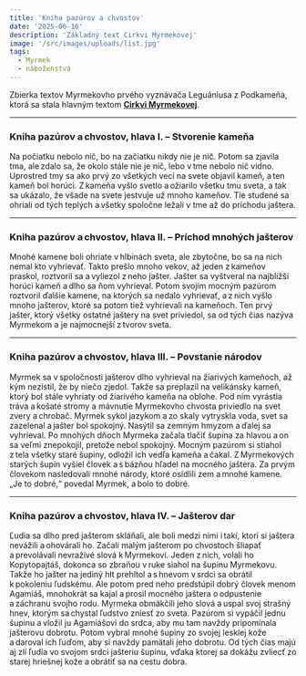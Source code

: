 ```yaml
---
title: 'Kniha pazúrov a chvostov'
date: '2025-06-16'
description: 'Základný text Cirkvi Myrmekovej'
image: '/src/images/uploads/list.jpg'
tags:
  - Myrmek
  - náboženstvá
---
```


Zbierka textov Myrmekovho prvého vyznávača Leguániusa z Podkameňa, ktorá sa stala hlavným textom  [**Cirkvi Myrmekovej**](/articles/Cirkev-Myrmekova.md).

***

### Kniha pazúrov a chvostov, hlava I. – Stvorenie kameňa 

Na počiatku nebolo nič, bo na začiatku nikdy nie je nič. Potom sa zjavila tma, ale zdalo sa, že okolo stále nie je nič, lebo v tme nebolo nič vidno. Uprostred tmy sa ako prvý zo všetkých vecí na svete objavil kameň, a ten kameň bol horúci. Z kameňa vyšlo svetlo a ožiarilo všetku tmu sveta, a tak sa ukázalo, že všade na svete jestvuje už mnoho kameňov. Tie studené sa ohriali od tých teplých a všetky spoločne ležali v tme až do príchodu jaštera.

***

### Kniha pazúrov a chvostov, hlava II. – Príchod mnohých jašterov

Mnohé kamene boli ohriate v hlbinách sveta, ale zbytočne, bo sa na nich nemal kto vyhrievať. Takto prešlo mnoho vekov, až jeden z kameňov praskol, roztvoril sa a vyliezol z neho jašter. Jašter sa vyštveral na najbližší horúci kameň a dlho sa ňom vyhrieval. Potom svojím mocným pazúrom roztvoril ďalšie kamene, na ktorých sa nedalo vyhrievať, a z nich vyšlo mnoho jašterov, ktoré sa potom tiež vyhrievali na kameňoch. Ten prvý jašter, ktorý všetky ostatné jaštery na svet priviedol, sa od tých čias nazýva Myrmekom a je najmocnejší z tvorov sveta.

***

### Kniha pazúrov a chvostov, hlava III. – Povstanie národov 

Myrmek sa v spoločnosti jašterov dlho vyhrieval na žiarivých kameňoch, až kým nezistil, že by niečo zjedol. Takže sa preplazil na velikánsky kameň, ktorý bol stále vyhriaty od žiarivého kameňa na oblohe. Pod ním vyrástla tráva a košaté stromy a mávnutie Myrmekovho chvosta priviedlo na svet zvery a chrobač. Myrmek sykol jazykom a zo skaly vytryskla voda, svet sa zazelenal a jašter bol spokojný. Nasýtil sa zemným hmyzom a ďalej sa vyhrieval. Po mnohých dňoch Myrmeka začala tlačiť šupina za hlavou a on sa veľmi znepokojil, pretože nebol spokojný. Mocným pazúrom si stiahol z tela všetky staré šupiny, odložil ich vedľa kameňa a čakal. Z Myrmekových starých šupín vyšiel človek a s bázňou hľadel na mocného jaštera. Za prvým človekom nasledovali mnohé národy, ktoré osídlili zem a mnohé kamene. „Je to dobré,“ povedal Myrmek, a bolo to dobré.

***

### Kniha pazúrov a chvostov, hlava IV. – Jašterov dar 

Ľudia sa dlho pred jašterom skláňali, ale boli medzi nimi i takí, ktorí si jaštera nevážili a ohovárali ho. Začali malým jašterom po chvostoch šliapať a prevolávali nevraživé slová k Myrmekovi. Jeden z nich, volali ho Kopytopajtáš, dokonca so zbraňou v ruke siahol na šupinu Myrmekovu. Takže ho jašter na jediný hlt prehltol a s hnevom v srdci sa obrátil k pokoleniu ľudskému. Ale potom pred neho predstúpil dobrý človek menom Agamiáš, mnohokrát sa kajal a prosil mocného jaštera o odpustenie a záchranu svojho rodu. Myrmeka obmäkčili jeho slová a uspal svoj strašný hnev, ktorým sa chystal ľudstvo zniesť zo sveta. Pazúrom si vypáčil jednu šupinu a vložil ju Agamiášovi do srdca, aby mu tam navždy pripomínala jašterovu dobrotu. Potom vybral mnohé šupiny zo svojej lesklej kože a daroval ich ľuďom, aby si navždy pamätali jeho dobrotu. Od tých čias majú aj zlí ľudia vo svojom srdci jašteriu šupinu, vďaka ktorej sa dokážu zvliecť zo starej hriešnej kože a obrátiť sa na cestu dobra.